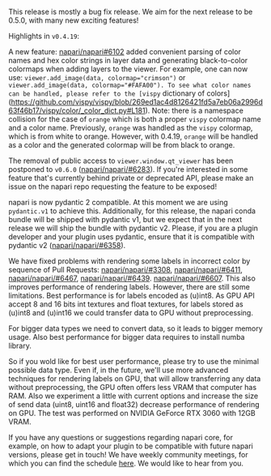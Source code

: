 This release is mostly a bug fix release. We aim for the next release to be 0.5.0, with many new exciting features!

Highlights in `v0.4.19`:

A new feature: [napari/napari#6102](https://github.com/napari/napari/pull/6102) added convenient parsing of color names and hex color strings in layer data
and generating black-to-color colormaps when adding layers to the viewer.
For example, one can now use: `viewer.add_image(data, colormap="crimson")` or `viewer.add_image(data, colormap="#FAFA00").
To see what color names can be handled, please refer to the
[vispy` dictionary of colors](https://github.com/vispy/vispy/blob/269ed1ac4d8126421fd5a7eb06a2996d63f46b17/vispy/color/_color_dict.py#L181).
Note: there is a namespace collision for the case of `orange` which is both a proper `vispy` colormap name and a color name.
Previously, `orange` was handled as the `vispy` colormap, which is from white to orange.
However, with 0.4.19, `orange` will be handled as a color and the generated colormap will be from black to orange.

The removal of public access to `viewer.window.qt_viewer` has been postponed to `v0.6.0` ([napari/napari/#6283](https://github.com/napari/napari/pull/6283)).
If you're interested in some feature that's currently behind private or deprecated API,
please make an issue on the napari repo requesting the feature to be exposed!

napari is now pydantic 2 compatible. At this moment we are using `pydantic.v1` to achieve this.
Additionally, for this release, the napari conda bundle will be shipped with pydantic v1, but
we expect that in the next release we will ship the bundle with pydantic v2.
Please, if you are a plugin developer and your plugin uses pydantic, ensure
that it is compatible with pydantic v2 ([napari/napari/#6358](https://github.com/napari/napari/pull/6358)).

We have fixed problems with rendering some labels in incorrect color by sequence of Pull Requests:
[napari/napari/#3308](https://github.com/napari/napari/pull/3308),
[napari/napari/#6411](https://github.com/napari/napari/pull/6411),
[napari/napari/#6467](https://github.com/napari/napari/pull/6467),
[napari/napari/#6439](https://github.com/napari/napari/pull/6439).
[napari/napari/#6607](https://github.com/napari/napari/pull/6607).
This also improves performance of rendering labels.
However, there are still some limitations.
Best performance is for labels encoded as (u)int8.
As GPU API accept 8 and 16 bits int textures and float textures,
for labels stored as (u)int8 and (u)int16 we could transfer data to GPU without preprocessing.

For bigger data types we need to convert data, so it leads to bigger memory usage.
Also best performance for bigger data requires to install numba library.

So if you wold like for best user performance, please try to use the minimal possible data type.
Even if, in the future, we'll use more advanced techniques for rendering labels on GPU, that will allow
transferring any data without preprocessing, the GPU often offers less VRAM that computer has RAM.
Also we experiment a little with current options and increase the size of
send data (uint8, uint16 and float32) decrease performance of rendering on GPU.
The test was performed on NVIDIA GeForce RTX 3060 with 12GB VRAM.

If you have any questions or suggestions regarding napari core, for example,
on how to adapt your plugin to be compatible with future napari versions, please get in touch!
We have weekly community meetings, for which you can find the schedule [here](https://napari.org/stable/community/meeting_schedule.html).
We would like to hear from you.
